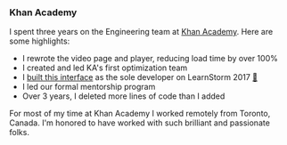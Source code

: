 ### Khan Academy

I spent three years on the Engineering team at [Khan Academy](https://khanacademy.org). Here are some highlights:

-   I rewrote the video page and player, reducing load time by over 100%
-   I created and led KA's first optimization team
-   I [built this interface](https://youtu.be/RxKZOhS72Cw) as the sole developer on LearnStorm 2017 [🎉](https://youtu.be/gIvD4OYCbbA)
-   I led our formal mentorship program
-   Over 3 years, I deleted more lines of code than I added

For most of my time at Khan Academy I worked remotely from Toronto, Canada. I'm honored to have worked with such brilliant and passionate folks.
